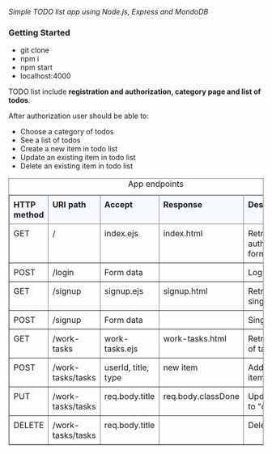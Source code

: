 <i>Simple TODO list app using Node.js, Express and MondoDB</i>

<h3>Getting Started</h3>

- git clone
- npm i
- npm start
- localhost:4000

TODO list include <b>registration and authorization, category page and list of todos</b>.

After authorization user should be able to:
- Choose a category of todos
- See a list of todos
- Create a new item in todo list
- Update an existing item in todo list
- Delete an existing item in todo list



<table cellpadding="4" cellspacing="0" summary="" class="table" frame="border" border="1" rules="all">
    <caption>
        <span class="tablecap">App endpoints</span>
    </caption>
    <colgroup>
        <col style="width:18.75%">
        <col style="width:13.5%">
        <col style="width:13.75%">
        <col style="width:13.75%">
        <col style="width:23.75%">
    </colgroup>
    <thead class="thead" style="text-align:left;">
    <tr class="row">
        <th style="text-align:left;vertical-align:top;background: #f6fafd; padding: 8px">HTTP method</th>
        <th style="text-align:left;vertical-align:top;background: #f6fafd; padding: 8px">URI path</th>
        <th style="text-align:left;vertical-align:top;background: #f6fafd; padding: 8px">Accept</th>
        <th style="text-align:left;vertical-align:top;background: #f6fafd; padding: 8px">Response</th>
        <th style="text-align:left;vertical-align:top;background: #f6fafd; padding: 8px">Description</th>
    </tr>
    </thead>
    <tbody class="tbody">
    <tr class="row">
        <td style="text-align:left;vertical-align:top; padding: 8px">GET</td>
        <td style="text-align:left;vertical-align:top; padding: 8px">/</td>
        <td style="text-align:left;vertical-align:top; padding: 8px">index.ejs</td>
        <td style="text-align:left;vertical-align:top; padding: 8px">index.html</td>
        <td style="text-align:left;vertical-align:top; padding: 8px">Retrieves authorization form.</td>
    </tr>
    <tr class="row">
        <td style="text-align:left;vertical-align:top; padding: 8px">POST</td>
        <td style="text-align:left;vertical-align:top; padding: 8px">/login</td>
        <td style="text-align:left;vertical-align:top; padding: 8px">Form data</td>
        <td style="text-align:left;vertical-align:top; padding: 8px"></td>
        <td style="text-align:left;vertical-align:top; padding: 8px">Log in</td>
    </tr>
    <tr class="row">
        <td style="text-align:left;vertical-align:top; padding: 8px">GET</td>
        <td style="text-align:left;vertical-align:top; padding: 8px">/signup</td>
        <td style="text-align:left;vertical-align:top; padding: 8px">signup.ejs</td>
        <td style="text-align:left;vertical-align:top; padding: 8px">signup.html</td>
        <td style="text-align:left;vertical-align:top; padding: 8px">Retrieves singup form</td>
    </tr>
    <tr class="row">
        <td style="text-align:left;vertical-align:top; padding: 8px">POST</td>
        <td style="text-align:left;vertical-align:top; padding: 8px">/signup</td>
        <td style="text-align:left;vertical-align:top; padding: 8px">Form data</td>
        <td style="text-align:left;vertical-align:top; padding: 8px"></td>
        <td style="text-align:left;vertical-align:top; padding: 8px">Singup</td>
    </tr>
    <tr class="row">
        <td style="text-align:left;vertical-align:top; padding: 8px">GET</td>
        <td style="text-align:left;vertical-align:top; padding: 8px">/work-tasks</td>
        <td style="text-align:left;vertical-align:top; padding: 8px">work-tasks.ejs</td>
        <td style="text-align:left;vertical-align:top; padding: 8px">work-tasks.html</td>
        <td style="text-align:left;vertical-align:top; padding: 8px">Retrieves list of tasks</td>
    </tr>
    <tr class="row">
        <td style="text-align:left;vertical-align:top; padding: 8px">POST</td>
        <td style="text-align:left;vertical-align:top; padding: 8px">/work-tasks/tasks</td>
        <td style="text-align:left;vertical-align:top; padding: 8px">userId, title, type</td>
        <td style="text-align:left;vertical-align:top; padding: 8px">new item</td>
        <td style="text-align:left;vertical-align:top; padding: 8px">Add new item</td>
    </tr>
    <tr class="row">
        <td style="text-align:left;vertical-align:top; padding: 8px">PUT</td>
        <td style="text-align:left;vertical-align:top; padding: 8px">/work-tasks/tasks</td>
        <td style="text-align:left;vertical-align:top; padding: 8px">req.body.title</td>
        <td style="text-align:left;vertical-align:top; padding: 8px">req.body.classDone</td>
        <td style="text-align:left;vertical-align:top; padding: 8px">Update item to "done"</td>
    </tr>
    <tr class="row">
        <td style="text-align:left;vertical-align:top; padding: 8px">DELETE</td>
        <td style="text-align:left;vertical-align:top; padding: 8px">/work-tasks/tasks</td>
        <td style="text-align:left;vertical-align:top; padding: 8px">req.body.title</td>
        <td style="text-align:left;vertical-align:top; padding: 8px"></td>
        <td style="text-align:left;vertical-align:top; padding: 8px">Delete item</td>
    </tr>
    </tbody>
</table>



